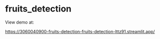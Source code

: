 # fruits_detection

View demo at:

https://3060040900-fruits-detection-fruits-detection-lttz91.streamlit.app/
